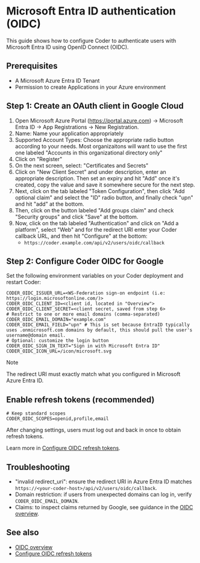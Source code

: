 # Microsoft Entra ID authentication (OIDC)

This guide shows how to configure Coder to authenticate users with Microsoft Entra ID using OpenID Connect (OIDC).

## Prerequisites

- A Microsoft Azure Entra ID Tenant
- Permission to create Applications in your Azure environment

## Step 1: Create an OAuth client in Google Cloud

1. Open Microsoft Azure Portal (https://portal.azure.com) → Microsoft Entra ID → App Registrations → New Registration.
2. Name: Name your application appropriately
3. Supported Account Types: Choose the appropriate radio button according to your needs. Most organizaitons will want to use the first one labeled "Accounts in this organizational directory only"
4. Click on "Register"
5. On the next screen, select: "Certificates and Secrets"
6. Click on "New Client Secret" and under description, enter an appropriate description. Then set an expiry and hit "Add" once it's created, copy the value and save it somewhere secure for the next step.
7. Next, click on the tab labeled "Token Configuration", then click "Add optional claim" and select the "ID" radio button, and finally check "upn" and hit "add" at the bottom.
8. Then, click on the button labeled "Add groups claim" and check "Security groups" and click "Save" at the bottom.
9. Now, click on the tab labeled "Authentication" and click on "Add a platform", select "Web" and for the redirect URI enter your Coder callback URL, and then hit "Configure" at the bottom:
   - `https://coder.example.com/api/v2/users/oidc/callback`

## Step 2: Configure Coder OIDC for Google

Set the following environment variables on your Coder deployment and restart Coder:

```env
CODER_OIDC_ISSUER_URL=<WS-Federation sign-on endpoint (i.e: https://login.microsoftonline.com/)>
CODER_OIDC_CLIENT_ID=<client id, located in "Overview"> 
CODER_OIDC_CLIENT_SECRET=<client secret, saved from step 6>
# Restrict to one or more email domains (comma-separated)
CODER_OIDC_EMAIL_DOMAIN="example.com"
CODER_OIDC_EMAIL_FIELD="upn" # This is set because EntraID typically uses .onmicrosoft.com domains by default, this should pull the user's username@domain email.
# Optional: customize the login button
CODER_OIDC_SIGN_IN_TEXT="Sign in with Microsoft Entra ID"
CODER_OIDC_ICON_URL=/icon/microsoft.svg
```

> [!NOTE]
> The redirect URI must exactly match what you configured in Microsoft Azure Entra ID.

## Enable refresh tokens (recommended)

```env
# Keep standard scopes
CODER_OIDC_SCOPES=openid,profile,email
```

After changing settings, users must log out and back in once to obtain refresh tokens.

Learn more in [Configure OIDC refresh tokens](./refresh-tokens.md).

## Troubleshooting

- "invalid redirect_uri": ensure the redirect URI in Azure Entra ID matches `https://<your-coder-host>/api/v2/users/oidc/callback`.
- Domain restriction: if users from unexpected domains can log in, verify `CODER_OIDC_EMAIL_DOMAIN`.
- Claims: to inspect claims returned by Google, see guidance in the [OIDC overview](./index.md#oidc-claims).

## See also

- [OIDC overview](./index.md)
- [Configure OIDC refresh tokens](./refresh-tokens.md)
